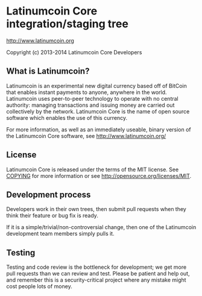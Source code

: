 Latinumcoin Core integration/staging tree
=====================================

http://www.latinumcoin.org

Copyright (c) 2013-2014 Latinumcoin Core Developers

What is Latinumcoin?
----------------

Latinumcoin is an experimental new digital currency based off of BitCoin that enables instant payments to
anyone, anywhere in the world. Latinumcoin uses peer-to-peer technology to operate
with no central authority: managing transactions and issuing money are carried
out collectively by the network. Latinumcoin Core is the name of open source
software which enables the use of this currency.

For more information, as well as an immediately useable, binary version of
the Latinumcoin Core software, see http://www.latinumcoin.org/

License
-------

Latinumcoin Core is released under the terms of the MIT license. See [COPYING](COPYING) for more
information or see http://opensource.org/licenses/MIT.

Development process
-------------------

Developers work in their own trees, then submit pull requests when they think
their feature or bug fix is ready.

If it is a simple/trivial/non-controversial change, then one of the Latinumcoin
development team members simply pulls it.

Testing
-------

Testing and code review is the bottleneck for development; we get more pull
requests than we can review and test. Please be patient and help out, and
remember this is a security-critical project where any mistake might cost people
lots of money.